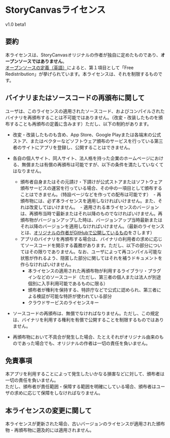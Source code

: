 # StoryCanvasライセンス

v1.0 beta1

## 要約

本ライセンスは、StoryCanvasオリジナルの作者が独自に定めたものであり、**オープンソースではありません**。<br>
[オープンソースの定義（英語）](https://opensource.org/docs/osd)によると、第１項目として「Free Redistribution」が挙げられています。本ライセンスは、それを制限するものです。

## バイナリまたはソースコードの再頒布に関して

ユーザは、このライセンスの適用されたソースコード、およびコンパイルされたバイナリを再頒布することは不可能ではありません。（改変・改装したものを頒布することも再頒布の定義に含みます）ただし、以下の制約があります。

- 改変・改装したものも含め、App Store、Google Playまたは各端末の公式ストア、またはベクターなどソフトウェア頒布のサービスを行っている第三者のサイトにアプリを登録し、公開することはできません。
- 各自の個人サイト、同人サイト、法人格を持った企業のホームページにおける、無償または有償の再頒布は可能ですが、以下の条件を満たしていなくてはなりません。

  - 頒布者自身またはその元請け・下請けが公式ストアまたはソフトウェア頒布サービスの運営を行っている場合、その中の一項目として頒布することはできません。（特設ページなどを作っての配布は可能です）
  - 再頒布物には、必ず本ライセンスを適用しなければいけません。また、それは改変してはいけません。
  - 適用される本ライセンスのバージョンは、再頒布当時で最新またはそれ以降のものでなければいけません。再頒布物がバージョンアップした時は、バージョンアップ当時最新またはそれ以降のバージョンを適用しなければいけません。（最新のライセンスとは、[オリジナルの作者がGitHubで公開しているもの](https://github.com/kmycode/storycanvas-csharp/blob/master/LICENSE.md)をさします）
  - アプリのバイナリを再頒布する場合は、バイナリの利用者の求めに応じてソースコードを開示する義務があります。ただし、以下の部分についてはその限りでありません。なお、ユーザによって再コンパイル可能な状態が作れるよう、隠匿した部分に関してはそれを補うドキュメントを作らなければいけません。
     - 本ライセンスの適用された再頒布物が利用するライブラリ・プラグインなどのソースコード（ただし、第三者の個人または法人が別途個別に入手利用可能であるものに限る）
     - 頒布者が権利を保持する、特許庁などで公式に認められ、第三者による検証が可能な特許が使われている部分
     - クラウドサービスのライセンスキー
- ソースコードの再頒布は、無償でなければなりません。ただし、この規定は、バイナリを利用する権利を有償で公開することを制限するものではありません。
- 再頒布物において不具合が発生した場合、たとえそれがオリジナル由来のものであった場合でも、オリジナルの作者は一切の責任を負いません。

## 免責事項

本アプリを利用することによって発生したいかなる損害などに対して、頒布者は一切の責任を負いません。<br>
ただし、頒布者が責任範囲・保障する範囲を明確にしている場合、頒布者はユーザの求めに応じて保障をしなければなりません。

## 本ライセンスの変更に関して

本ライセンスが更新された場合、古いバージョンのライセンスが適用された頒布物・再頒布物に遡及的には適用されません。
